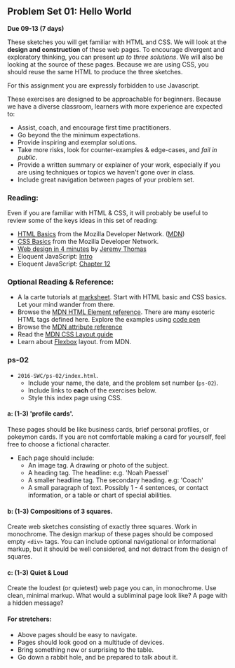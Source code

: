 ## Problem Set 01:  Hello World

__Due 09-13 (7 days)__

These sketches you will get familiar with HTML and CSS. We will look at the __design and construction__ of these web pages.  To encourage divergent and exploratory thinking, you can present _up to three solutions_. We will also be looking at the source of these pages. Because we are using CSS, you should reuse the same HTML to produce the three sketches.

For this assignment you are expressly forbidden to use Javascript.

These exercises are designed to be approachable for beginners. Because we have a diverse classroom, learners with more experience are expected to:
* Assist, coach, and encourage first time practitioners.
* Go beyond the the minimum expectations.
* Provide inspiring and exemplar solutions.
* Take more risks, look for counter-examples & edge-cases, and _fail in public_.
* Provide a written summary or explainer of your work, especially if you are using techniques or topics we haven't gone over in class.
* Include great navigation between pages of your problem set.

### Reading:
Even if you are familiar with HTML & CSS, it will probably be useful to review some of the keys ideas in this set of reading:
* [HTML Basics](https://developer.mozilla.org/en-US/docs/Learn/Getting_started_with_the_web/HTML_basics) from the Mozilla Developer Network. ([MDN](https://developer.mozilla.org/en-US/))
* [CSS Basics](https://developer.mozilla.org/en-US/docs/Learn/Getting_started_with_the_web/CSS_basics) from the Mozilla Developer Network.
* [Web design in 4 minutes](http://jgthms.com/web-design-in-4-minutes) by [Jeremy Thomas](http://jgthms.com/)
* Eloquent JavaScript: [Intro](http://eloquentjavascript.net/00_intro.html)
* Eloquent JavaScript: [Chapter 12](http://eloquentjavascript.net/12_browser.html)

### Optional Reading & Reference:
* A la carte tutorials at [marksheet](http://marksheet.io/). Start with HTML basic and CSS basics. Let your mind wander from there.
* Browse the [MDN HTML Element reference](https://developer.mozilla.org/en-US/docs/Web/HTML/Element). There are many esoteric HTML tags defined here.  Explore the examples using [code pen](https://codepen.io/)
* Browse the [MDN attribute reference](https://developer.mozilla.org/en-US/docs/Web/HTML/Attributes)
* Read the [MDN CSS Layout guide](https://developer.mozilla.org/en-US/docs/Learn/CSS/CSS_layout)
* Learn about [Flexbox](https://developer.mozilla.org/en-US/docs/Learn/CSS/CSS_layout/Flexbox) layout. from MDN.


### ps-02
* `2016-SWC/ps-02/index.html`.
  * Include your name, the date, and the problem set number (`ps-02`).
  * Include links to __each__ of the exercises below.
  * Style this index page using CSS.

#### a: (1-3) 'profile cards'.
These pages should be like business cards, brief personal profiles, or pokeymon cards.  If you are not comfortable making a card for yourself, feel free to choose a fictional character.
* Each page should include:
  * An image tag. A drawing or photo of the subject.
  * A heading tag. The headline: e.g. 'Noah Paessel'
  * A smaller headline tag. The secondary heading. e.g: 'Coach'
  * A small paragraph of text. Possibly 1 - 4 sentences, or contact information, or a table or chart of special abilities.

#### b: (1-3) Compositions of 3 squares.
Create web sketches consisting of exactly three squares. Work in monochrome. The design markup of these pages should be composed empty `<div>` tags. You can include optional navigational or informational markup, but it should be well considered, and not detract from the design of squares.

#### c: (1-3) Quiet & Loud
Create the loudest (or quietest) web page you can, in monochrome. Use clean, minimal markup. What would a subliminal page look like? A page with a hidden message?

#### For stretchers:
* Above pages should be easy to navigate. 
* Pages should look good on a multitude of devices. 
* Bring something new or surprising to the table.
* Go down a rabbit hole, and be prepared to talk about it.

<script>
$(document).ready(function () {
   solutions("ps-02");
});
</script>
